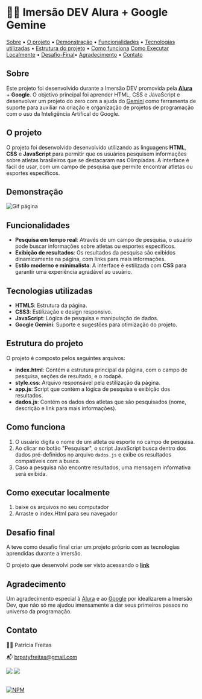 # 👩‍💻 Imersão DEV Alura + Google Gemine

[Sobre](Sobre) • [O projeto](#o-projeto) • [Demonstração](#demonstracao) 
• [Funcionalidades](#funcionalidade) • [Tecnologias utilizadas](#tecnologias-utilizadas) • [Estrutura do projeto](#estrutura-do-projeto) 
• [Como funciona](#Como-funciona)
[Como Executar Localmente](#como-executar-localmente) • [Desafio-Final](desafio-final)• [Agradecimento](#agradecimento) • [Contato](#contato)

## Sobre
Este projeto foi desenvolvido durante a Imersão DEV promovida pela [**Alura**](https://www.alura.com.br) + **Google**. 
O objetivo principal foi aprender HTML, CSS e JavaScript e desenvolver um projeto do zero com a ajuda do [Gemini](https://gemini.google.com/) como ferramenta de suporte para auxiliar na criação e organização de projetos de programação com o uso da Inteligência Artifical do Google.

## O projeto

O projeto foi desenvolvido desenvolvido utilizando as linguagens **HTML**, **CSS** e **JavaScript** para permitir que os usuários pesquisem informações sobre atletas brasileiros que se destacaram nas Olimpíadas. A interface é fácil de usar, com um campo de pesquisa que permite encontrar atletas ou esportes específicos.

## Demonstração

![Gif página](https://blogger.googleusercontent.com/img/b/R29vZ2xl/AVvXsEgnMwmel-REG7If31gH5y4q_3CIShlUQC6VVgEk2LYQrDoBakBemFeNn7NY15GapbLvujE2tLg_8z5FlnMUIKGVcEe4Bs0iVANsi78WANkStSSJDlbAOLu3VvYl4nqD0j_IvBsN0NpG9fSCaHrp4oQHMiy3DcMgMbc2pscNicEWpshylqoodVkwOcAUR3-X/s16000/atletas-do-brasil.gif)

## Funcionalidades

- **Pesquisa em tempo real**: Através de um campo de pesquisa, o usuário pode buscar informações sobre atletas ou esportes específicos.
- **Exibição de resultados**: Os resultados da pesquisa são exibidos dinamicamente na página, com links para mais informações.
- **Estilo moderno e minimalista**: A interface é estilizada com **CSS** para garantir uma experiência agradável ao usuário.

## Tecnologias utilizadas

- **HTML5**: Estrutura da página.
- **CSS3**: Estilização e design responsivo.
- **JavaScript**: Lógica de pesquisa e manipulação de dados.
- **Google Gemini**: Suporte e sugestões para otimização do projeto.

## Estrutura do projeto

O projeto é composto pelos seguintes arquivos:

- **index.html**: Contém a estrutura principal da página, com o campo de pesquisa, seções de resultado, e o rodapé.
- **style.css**: Arquivo responsável pela estilização da página.
- **app.js**: Script que contém a lógica de pesquisa e exibição dos resultados.
- **dados.js**: Contém os dados dos atletas que são pesquisados (nome, descrição e link para mais informações).

## Como funciona

1. O usuário digita o nome de um atleta ou esporte no campo de pesquisa.
2. Ao clicar no botão "Pesquisar", o script JavaScript busca dentro dos dados pré-definidos no arquivo `dados.js` e exibe os resultados compatíveis com a busca.
3. Caso a pesquisa não encontre resultados, uma mensagem informativa será exibida.


## Como executar localmente

1. baixe os arquivos no seu computador
2. Arraste o index.Html para seu navegador  

## Desafio final
A teve como desafio final criar um projeto próprio com as tecnologias aprendidas durante a imersão.

O projeto que desenvolvi pode ser visto acessando o [**link**](https://github.com/patyfreitasbr/guia-dev-site) 


## Agradecimento

Um agradecimento especial à [Alura](https://www.alura.com.br) e ao [Google](https://gemini.google.com/) por idealizarem a Imersão Dev, que não só me ajudou imensamente a dar seus primeiros passos no universo da programação.

## Contato

👩‍💻 Patrícia Freitas

📬 brpatyfreitas@gmail.com

 <div><a href="https://www.linkedin.com/in/patyfreitasbr"><img src="https://img.shields.io/badge/LinkedIn-0077B5?style=for-the-badge&logo=linkedin&logoColor=white" target="_blank"></a>
  <a href="https://www.instagram.com/patyfreitasbr"><img src="https://img.shields.io/badge/Instagram-E4405F?style=for-the-badge&logo=instagram&logoColor=white" target="_blank"></a></div>

<br>

[![NPM](https://img.shields.io/npm/l/react)](https://github.com/patyfreitasbr/Google-Search-Page-Clone/blob/main/LICENSE)
   

